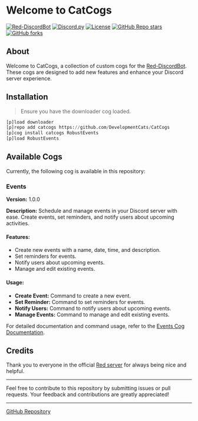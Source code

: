 
# Welcome to CatCogs

[![Red-DiscordBot](https://img.shields.io/badge/Red--DiscordBot-V3-red.svg)](https://github.com/Cog-Creators/Red-DiscordBot)
[![Discord.py](https://img.shields.io/badge/Discord.py-rewrite-blue.svg)](https://github.com/Rapptz/discord.py/tree/rewrite)
[![License](https://img.shields.io/badge/License-MIT-blue)](https://github.com/DevelopmentCats/CatCogs/blob/main/LICENSE)
[![GitHub Repo stars](https://img.shields.io/github/stars/DevelopmentCats/CatCogs?style=plastic&color=%23696969)](https://github.com/DevelopmentCats/CatCogs/stargazers)
[![GitHub forks](https://img.shields.io/github/forks/DevelopmentCats/CatCogs?style=plastic&color=%23696969)](https://github.com/DevelopmentCats/CatCogs/forks)

## About

Welcome to CatCogs, a collection of custom cogs for the [Red-DiscordBot](https://github.com/Cog-Creators/Red-DiscordBot/). These cogs are designed to add new features and enhance your Discord server experience.

## Installation

> Ensure you have the downloader cog loaded.

```py
[p]load downloader
[p]repo add catcogs https://github.com/DevelopmentCats/CatCogs
[p]cog install catcogs RobustEvents
[p]load RobustEvents
```

## Available Cogs

Currently, the following cog is available in this repository:

### Events

**Version:** 1.0.0

**Description:** Schedule and manage events in your Discord server with ease. Create events, set reminders, and notify users about upcoming activities.

#### Features:
- Create new events with a name, date, time, and description.
- Set reminders for events.
- Notify users about upcoming events.
- Manage and edit existing events.

#### Usage:
- **Create Event:** Command to create a new event.
- **Set Reminder:** Command to set reminders for events.
- **Notify Users:** Command to notify users about upcoming events.
- **Manage Events:** Command to manage and edit existing events.

For detailed documentation and command usage, refer to the [Events Cog Documentation](https://github.com/DevelopmentCats/CatCogs/wiki/Events-Cog).

## Credits

Thank you to everyone in the official [Red server](https://discord.gg/red) for always being nice and helpful.

---

Feel free to contribute to this repository by submitting issues or pull requests. Your feedback and contributions are greatly appreciated!

---

[GitHub Repository](https://github.com/DevelopmentCats/CatCogs)
